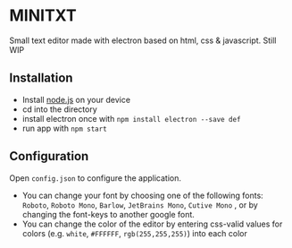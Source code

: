 # MINITXT
Small text editor made with electron based on html, css & javascript. Still WIP

## Installation

* Install [node.js](https://nodejs.org) on your device
* cd into the directory
* install electron once with `npm install electron --save def`
* run app with `npm start`

## Configuration
Open `config.json` to configure the application.

* You can change your font by choosing one of the following fonts: `Roboto`, `Roboto Mono`, `Barlow`, `JetBrains Mono`, `Cutive Mono` , or by changing the font-keys to another google font.
* You can change the color of the editor by entering css-valid values for colors (e.g. `white`, `#FFFFFF`, `rgb(255,255,255)`) into each color
